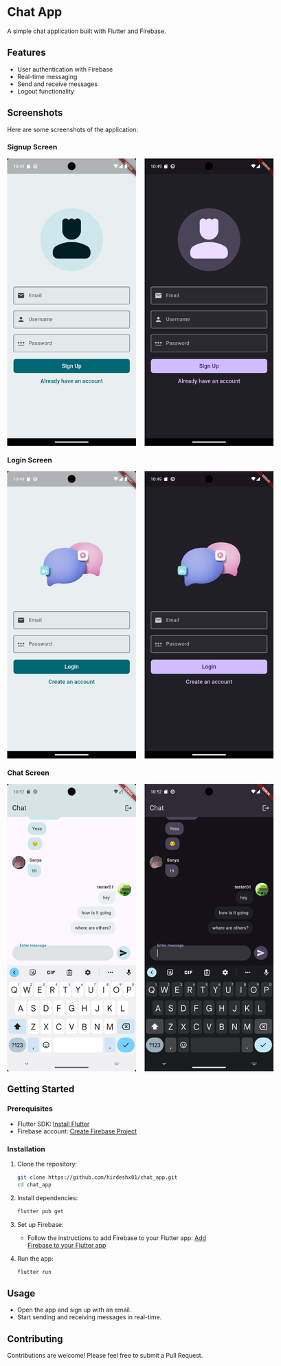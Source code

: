 # Chat App

A simple chat application built with Flutter and Firebase.

## Features

- User authentication with Firebase
- Real-time messaging
- Send and receive messages
- Logout functionality

## Screenshots

Here are some screenshots of the application:

### Signup Screen
<div style="display: flex; gap: 20px;">
    <img src="assets/screenshots/signup_light.png" alt="Signup Screen Light" width="300">
    <img src="assets/screenshots/signup_dark.png" alt="Signup Screen Dark" width="300">
</div>

### Login Screen
<div style="display: flex; gap: 20px;">
    <img src="assets/screenshots/login_light.png" alt="Login Screen Light" width="300">
    <img src="assets/screenshots/login_dark.png" alt="Login Screen Dark" width="300">
</div>

### Chat Screen
<div style="display: flex; gap: 20px;">
    <img src="assets/screenshots/chat_light.png" alt="Chat Screen Light" width="300">
    <img src="assets/screenshots/chat_dark.png" alt="Chat Screen Dark" width="300">
</div>

## Getting Started

### Prerequisites

- Flutter SDK: [Install Flutter](https://flutter.dev/docs/get-started/install)
- Firebase account: [Create Firebase Project](https://firebase.google.com/)

### Installation

1. Clone the repository:
    ```sh
    git clone https://github.com/hirdeshx01/chat_app.git
    cd chat_app
    ```

2. Install dependencies:
    ```sh
    flutter pub get
    ```

3. Set up Firebase:
    - Follow the instructions to add Firebase to your Flutter app: [Add Firebase to your Flutter app](https://firebase.google.com/docs/flutter/setup)

4. Run the app:
    ```sh
    flutter run
    ```

## Usage

- Open the app and sign up with an email.
- Start sending and receiving messages in real-time.

## Contributing

Contributions are welcome! Please feel free to submit a Pull Request.
